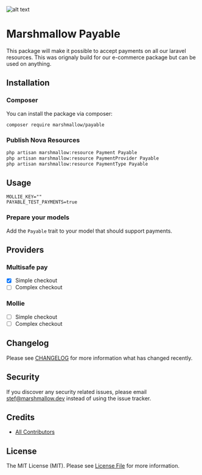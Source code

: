 ![alt text](https://marshmallow.dev/cdn/media/logo-red-237x46.png "marshmallow.")

# Marshmallow Payable

This package will make it possible to accept payments on all our laravel resources. This was orignaly build for our e-commerce package but can be used on anything.

## Installation

### Composer

You can install the package via composer:

```
composer require marshmallow/payable
```

### Publish Nova Resources

```bash
php artisan marshmallow:resource Payment Payable
php artisan marshmallow:resource PaymentProvider Payable
php artisan marshmallow:resource PaymentType Payable
```

## Usage

```env
MOLLIE_KEY=""
PAYABLE_TEST_PAYMENTS=true
```

### Prepare your models

Add the `Payable` trait to your model that should support payments.

## Providers

### Multisafe pay

-   [x] Simple checkout
-   [ ] Complex checkout

### Mollie

-   [ ] Simple checkout
-   [ ] Complex checkout

## Changelog

Please see [CHANGELOG](CHANGELOG.md) for more information what has changed recently.

## Security

If you discover any security related issues, please email stef@marshmallow.dev instead of using the issue tracker.

## Credits

-   [All Contributors](../../contributors)

## License

The MIT License (MIT). Please see [License File](LICENSE) for more information.
